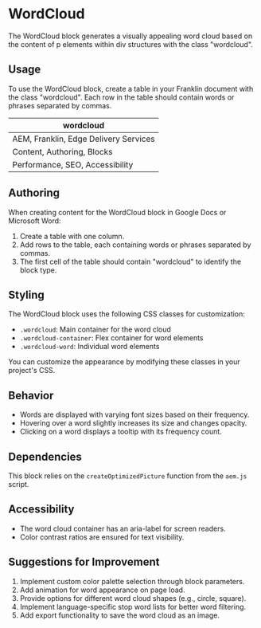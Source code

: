 # WordCloud

The WordCloud block generates a visually appealing word cloud based on the content of p elements within div structures with the class "wordcloud".

## Usage

To use the WordCloud block, create a table in your Franklin document with the class "wordcloud". Each row in the table should contain words or phrases separated by commas.

| wordcloud |
|-----------|
| AEM, Franklin, Edge Delivery Services |
| Content, Authoring, Blocks |
| Performance, SEO, Accessibility |

## Authoring

When creating content for the WordCloud block in Google Docs or Microsoft Word:
1. Create a table with one column.
2. Add rows to the table, each containing words or phrases separated by commas.
3. The first cell of the table should contain "wordcloud" to identify the block type.

## Styling

The WordCloud block uses the following CSS classes for customization:
- `.wordcloud`: Main container for the word cloud
- `.wordcloud-container`: Flex container for word elements
- `.wordcloud-word`: Individual word elements

You can customize the appearance by modifying these classes in your project's CSS.

## Behavior

- Words are displayed with varying font sizes based on their frequency.
- Hovering over a word slightly increases its size and changes opacity.
- Clicking on a word displays a tooltip with its frequency count.

## Dependencies

This block relies on the `createOptimizedPicture` function from the `aem.js` script.

## Accessibility

- The word cloud container has an aria-label for screen readers.
- Color contrast ratios are ensured for text visibility.

## Suggestions for Improvement

1. Implement custom color palette selection through block parameters.
2. Add animation for word appearance on page load.
3. Provide options for different word cloud shapes (e.g., circle, square).
4. Implement language-specific stop word lists for better word filtering.
5. Add export functionality to save the word cloud as an image.
